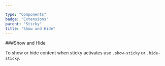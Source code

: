 ```yaml
---

type: "Components"
badge: "Extensions"
parent: "Sticky"
title: "Show and Hide"
---
```


###Show and Hide

To show or hide content when sticky activates use `.show-sticky` or `.hide-sticky`.

<demo>
  <div class="gatsby_demo_item" data-iframe="iframe/demos/sticky/showhide-top">
  </div>
  <div class="gatsby_demo_item" data-iframe="iframe/demos/sticky/showhide-bottom">
  </div>
  <div class="gatsby_demo_item" data-iframe="iframe/demos/sticky/showhide-hide">
  </div>
</demo>
